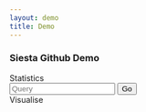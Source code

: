 ```yaml
---
layout: demo
title: Demo
---
```

<html>
<head lang="en">
    <meta charset="UTF-8">
    <title>Example</title>
    <script src="http://underscorejs.org/underscore.js"></script>
    <script src="http://underscorejs.org/underscore-min.js"></script>
    <script src="http://code.jquery.com/jquery-2.1.1.min.js"></script>
    <script src="siesta/siesta.js"></script>
    <script src="siesta/siesta.http.js"></script>
    <link rel="stylesheet" href="https://maxcdn.bootstrapcdn.com/bootstrap/3.2.0/css/bootstrap.min.css">
    <link href='http://fonts.googleapis.com/css?family=Open+Sans:400,300,600,700,800' rel='stylesheet' type='text/css'>
    <link href="font-awesome/css/font-awesome.min.css" rel="stylesheet">
    <script src="https://maxcdn.bootstrapcdn.com/bootstrap/3.2.0/js/bootstrap.min.js"></script>
    <script src="sweetalert/lib/sweet-alert.js"></script>
    <link rel="stylesheet" type="text/css" href="sweetalert/lib/sweet-alert.css">
    <link rel="stylesheet" type="text/css" href="style.css">
    <link rel="stylesheet" type="text/css" href="spinner.css">
    <link rel="stylesheet" type="text/css" href="vis.css">
    <script type="text/javascript" src="http://d3js.org/d3.v3.js"></script>
    <script src="http://underscorejs.org/underscore.js"></script>
    <script src="//cdnjs.cloudflare.com/ajax/libs/async/0.9.0/async.js"></script>
    <script src="https://code.jquery.com/jquery-2.1.1.js"></script>
    <script type="text/javascript" src="vis.js"></script>
    <script type="text/javascript" src="index.js"></script>
    <link rel="stylesheet" type="text/css" href="intro/introjs.css">
</head>
<body>
<div class="outer-spinner outer-overlay" id="spinner" style="display: none">
    <div class="spinner overlay">
        <div class="cube1"></div>
        <div class="cube2"></div>
    </div>
</div>
<div class="outer-overlay" id="no-results" style="display: none">
    <div class="overlay">
        <div id="centred-text">No results.</div>
    </div>
</div>
<div class="col-md-3 repo-col" style="display: none" id="template">
    <div class="repo">
        <div class="user">
            <span class="username"></span>
            <img/>
        </div>
        <h3 class="name"></h3>
        <div class="description"></div>
        <div class="stats">
            <div class="watchers stat">
                <div class="inner-stat">
                    <div><i class="fa fa-eye"></i></div>
                    <div class="num"></div>
                </div>
            </div>
            <div class="stars stat">
                <div class="inner-stat">
                    <div>
                        <i class="fa fa-star"></i>
                    </div>
                    <div class="num"></div>
                </div>
            </div>
            <div class="forks stat">
                <div class="inner-stat">
                    <div>
                        <i class="fa fa-code-fork" style="width: 20px; height: 20px"></i>
                    </div>
                    <div class="num"></div>
                </div>
            </div>
        </div>
        <div class="border"></div>
    </div>
</div>
<div id="header">
    <h3>Siesta Github Demo</h3>
    <a class="button" id="statistics-button" onclick="showStats()">Statistics</a>
</div>
<div id="content" class="container">
    <div id="repos"> 
        <div class="row"></div>
    </div>
    <div id="visualisation" style="display: none">
    </div>  
</div> 
<div id="footer">
    <div id="inner-footer">
        <div class="form" id="query-form">
            <i class="glyphicon glyphicon-user"></i>
            <input onkeypress="queryKeyPress(event)" id="INPUT_1" placeholder="Query" type="email" name="identification" ></input>
            <button type="submit" class="go-button" onclick="query()">
            Go
            </button>
        </div>
        <a class="button" id="visualise" onclick="visualisePressed(this)">Visualise</a>
    </div>
</div>
    <script type="text/javascript" src="intro/intro.js"></script>

</body>
</html>
